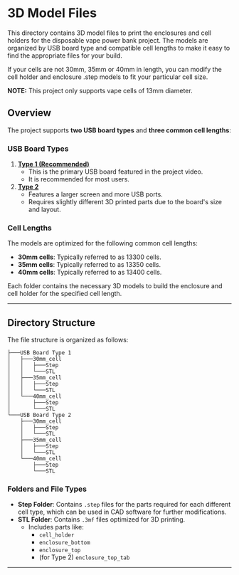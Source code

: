 # 3D Model Files

This directory contains 3D model files to print the enclosures and cell holders for the disposable vape power bank project. The models are organized by USB board type and compatible cell lengths to make it easy to find the appropriate files for your build.

If your cells are not 30mm, 35mm or 40mm in length, you can modify the cell holder and enclosure .step models to fit your particular cell size.

**NOTE:** This project only supports vape cells of 13mm diameter. 

## Overview
The project supports **two USB board types** and **three common cell lengths**:

### USB Board Types
1. [**Type 1 (Recommended)**](https://s.click.aliexpress.com/e/_oBGOqhR)
   - This is the primary USB board featured in the project video.
   - It is recommended for most users.
2. [**Type 2**](https://s.click.aliexpress.com/e/_oBXyxIH)
   - Features a larger screen and more USB ports.
   - Requires slightly different 3D printed parts due to the board's size and layout.

### Cell Lengths
The models are optimized for the following common cell lengths:
- **30mm cells**: Typically referred to as 13300 cells.
- **35mm cells**: Typically referred to as 13350 cells.
- **40mm cells**: Typically referred to as 13400 cells.

Each folder contains the necessary 3D models to build the enclosure and cell holder for the specified cell length.

---

## Directory Structure

The file structure is organized as follows:

```
├───USB Board Type 1
│   ├───30mm_cell
│   │   ├───Step
│   │   └───STL
│   ├───35mm_cell
│   │   ├───Step
│   │   └───STL
│   └───40mm_cell
│       ├───Step
│       └───STL
└───USB Board Type 2
    ├───30mm_cell
    │   ├───Step
    │   └───STL
    ├───35mm_cell
    │   ├───Step
    │   └───STL
    └───40mm_cell
        ├───Step
        └───STL
```

### Folders and File Types
- **Step Folder**: Contains `.step` files for the parts required for each different cell type, which can be used in CAD software for further modifications.
- **STL Folder**: Contains `.3mf` files optimized for 3D printing.
  - Includes parts like:
    - `cell_holder`
    - `enclosure_bottom`
    - `enclosure_top`
    - (for Type 2) `enclosure_top_tab`

---
